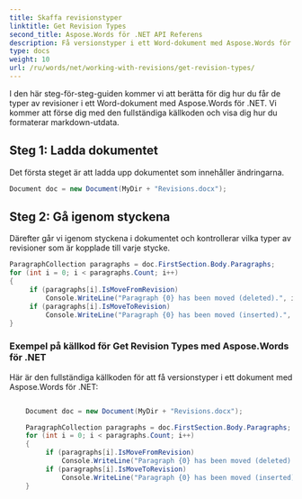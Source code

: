 ```yaml
---
title: Skaffa revisionstyper
linktitle: Get Revision Types
second_title: Aspose.Words för .NET API Referens
description: Få versionstyper i ett Word-dokument med Aspose.Words för .NET.
type: docs
weight: 10
url: /ru/words/net/working-with-revisions/get-revision-types/
---
```


I den här steg-för-steg-guiden kommer vi att berätta för dig hur du får de typer av revisioner i ett Word-dokument med Aspose.Words för .NET. Vi kommer att förse dig med den fullständiga källkoden och visa dig hur du formaterar markdown-utdata.

## Steg 1: Ladda dokumentet

Det första steget är att ladda upp dokumentet som innehåller ändringarna.

```csharp
Document doc = new Document(MyDir + "Revisions.docx");
```

## Steg 2: Gå igenom styckena

Därefter går vi igenom styckena i dokumentet och kontrollerar vilka typer av revisioner som är kopplade till varje stycke.

```csharp
ParagraphCollection paragraphs = doc.FirstSection.Body.Paragraphs;
for (int i = 0; i < paragraphs.Count; i++)
{
     if (paragraphs[i].IsMoveFromRevision)
         Console.WriteLine("Paragraph {0} has been moved (deleted).", i);
     if (paragraphs[i].IsMoveToRevision)
         Console.WriteLine("Paragraph {0} has been moved (inserted).", i);
}
```

### Exempel på källkod för Get Revision Types med Aspose.Words för .NET

Här är den fullständiga källkoden för att få versionstyper i ett dokument med Aspose.Words för .NET:

```csharp

	Document doc = new Document(MyDir + "Revisions.docx");

	ParagraphCollection paragraphs = doc.FirstSection.Body.Paragraphs;
	for (int i = 0; i < paragraphs.Count; i++)
	{
		 if (paragraphs[i].IsMoveFromRevision)
			 Console.WriteLine("Paragraph {0} has been moved (deleted).", i);
		 if (paragraphs[i].IsMoveToRevision)
			 Console.WriteLine("Paragraph {0} has been moved (inserted).", i);
	}

```
